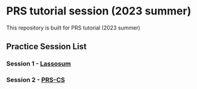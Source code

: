 # PRS tutorial session (2023 summer) 
This repository is built for PRS tutorial (2023 summer) 


## Practice Session List
### Session 1 - [Lassosum](./session_1.md)  

### Session 2 - [PRS-CS](./session_1.md)


